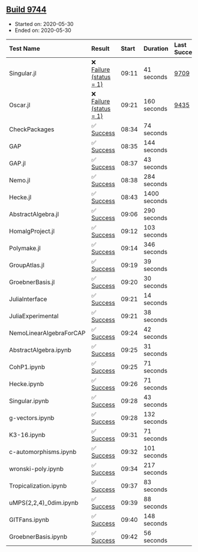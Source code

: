 ## [Build 9744](https://oscarci.mathematik.uni-kl.de/job/oscar/9744/)

* Started on: 2020-05-30
* Ended on: 2020-05-30

| Test Name    | Result | Start | Duration | Last Success | First Failure |
|:-------------|:-------|:------|:---------|:-------------|:--------------|
| Singular.jl | ❌ [Failure (status = 1)](https://oscarci.mathematik.uni-kl.de/job/oscar/9744/artifact/logs/build-9744/Singular.jl.log) | 09:11 | 41 seconds | [9709](https://oscarci.mathematik.uni-kl.de/job/oscar/9709/) | [9710](https://oscarci.mathematik.uni-kl.de/job/oscar/9710/) |
| Oscar.jl | ❌ [Failure (status = 1)](https://oscarci.mathematik.uni-kl.de/job/oscar/9744/artifact/logs/build-9744/Oscar.jl.log) | 09:21 | 160 seconds | [9435](https://oscarci.mathematik.uni-kl.de/job/oscar/9435/) | [9436](https://oscarci.mathematik.uni-kl.de/job/oscar/9436/) |
| CheckPackages | ✅ [Success](https://oscarci.mathematik.uni-kl.de/job/oscar/9744/artifact/logs/build-9744/CheckPackages.log) | 08:34 | 74 seconds |  |  |
| GAP | ✅ [Success](https://oscarci.mathematik.uni-kl.de/job/oscar/9744/artifact/logs/build-9744/GAP.log) | 08:35 | 144 seconds |  |  |
| GAP.jl | ✅ [Success](https://oscarci.mathematik.uni-kl.de/job/oscar/9744/artifact/logs/build-9744/GAP.jl.log) | 08:37 | 43 seconds |  |  |
| Nemo.jl | ✅ [Success](https://oscarci.mathematik.uni-kl.de/job/oscar/9744/artifact/logs/build-9744/Nemo.jl.log) | 08:38 | 284 seconds |  |  |
| Hecke.jl | ✅ [Success](https://oscarci.mathematik.uni-kl.de/job/oscar/9744/artifact/logs/build-9744/Hecke.jl.log) | 08:43 | 1400 seconds |  |  |
| AbstractAlgebra.jl | ✅ [Success](https://oscarci.mathematik.uni-kl.de/job/oscar/9744/artifact/logs/build-9744/AbstractAlgebra.jl.log) | 09:06 | 290 seconds |  |  |
| HomalgProject.jl | ✅ [Success](https://oscarci.mathematik.uni-kl.de/job/oscar/9744/artifact/logs/build-9744/HomalgProject.jl.log) | 09:12 | 103 seconds |  |  |
| Polymake.jl | ✅ [Success](https://oscarci.mathematik.uni-kl.de/job/oscar/9744/artifact/logs/build-9744/Polymake.jl.log) | 09:14 | 346 seconds |  |  |
| GroupAtlas.jl | ✅ [Success](https://oscarci.mathematik.uni-kl.de/job/oscar/9744/artifact/logs/build-9744/GroupAtlas.jl.log) | 09:19 | 39 seconds |  |  |
| GroebnerBasis.jl | ✅ [Success](https://oscarci.mathematik.uni-kl.de/job/oscar/9744/artifact/logs/build-9744/GroebnerBasis.jl.log) | 09:20 | 30 seconds |  |  |
| JuliaInterface | ✅ [Success](https://oscarci.mathematik.uni-kl.de/job/oscar/9744/artifact/logs/build-9744/JuliaInterface.log) | 09:21 | 14 seconds |  |  |
| JuliaExperimental | ✅ [Success](https://oscarci.mathematik.uni-kl.de/job/oscar/9744/artifact/logs/build-9744/JuliaExperimental.log) | 09:21 | 38 seconds |  |  |
| NemoLinearAlgebraForCAP | ✅ [Success](https://oscarci.mathematik.uni-kl.de/job/oscar/9744/artifact/logs/build-9744/NemoLinearAlgebraForCAP.log) | 09:24 | 42 seconds |  |  |
| AbstractAlgebra.ipynb | ✅ [Success](https://oscarci.mathematik.uni-kl.de/job/oscar/9744/artifact/logs/build-9744/AbstractAlgebra.ipynb.log) | 09:25 | 31 seconds |  |  |
| CohP1.ipynb | ✅ [Success](https://oscarci.mathematik.uni-kl.de/job/oscar/9744/artifact/logs/build-9744/CohP1.ipynb.log) | 09:25 | 71 seconds |  |  |
| Hecke.ipynb | ✅ [Success](https://oscarci.mathematik.uni-kl.de/job/oscar/9744/artifact/logs/build-9744/Hecke.ipynb.log) | 09:26 | 71 seconds |  |  |
| Singular.ipynb | ✅ [Success](https://oscarci.mathematik.uni-kl.de/job/oscar/9744/artifact/logs/build-9744/Singular.ipynb.log) | 09:28 | 43 seconds |  |  |
| g-vectors.ipynb | ✅ [Success](https://oscarci.mathematik.uni-kl.de/job/oscar/9744/artifact/logs/build-9744/g-vectors.ipynb.log) | 09:28 | 132 seconds |  |  |
| K3-16.ipynb | ✅ [Success](https://oscarci.mathematik.uni-kl.de/job/oscar/9744/artifact/logs/build-9744/K3-16.ipynb.log) | 09:31 | 71 seconds |  |  |
| c-automorphisms.ipynb | ✅ [Success](https://oscarci.mathematik.uni-kl.de/job/oscar/9744/artifact/logs/build-9744/c-automorphisms.ipynb.log) | 09:32 | 101 seconds |  |  |
| wronski-poly.ipynb | ✅ [Success](https://oscarci.mathematik.uni-kl.de/job/oscar/9744/artifact/logs/build-9744/wronski-poly.ipynb.log) | 09:34 | 217 seconds |  |  |
| Tropicalization.ipynb | ✅ [Success](https://oscarci.mathematik.uni-kl.de/job/oscar/9744/artifact/logs/build-9744/Tropicalization.ipynb.log) | 09:37 | 83 seconds |  |  |
| uMPS(2,2,4)_0dim.ipynb | ✅ [Success](https://oscarci.mathematik.uni-kl.de/job/oscar/9744/artifact/logs/build-9744/uMPS-2-2-4-_0dim.ipynb.log) | 09:39 | 88 seconds |  |  |
| GITFans.ipynb | ✅ [Success](https://oscarci.mathematik.uni-kl.de/job/oscar/9744/artifact/logs/build-9744/GITFans.ipynb.log) | 09:40 | 148 seconds |  |  |
| GroebnerBasis.ipynb | ✅ [Success](https://oscarci.mathematik.uni-kl.de/job/oscar/9744/artifact/logs/build-9744/GroebnerBasis.ipynb.log) | 09:42 | 56 seconds |  |  |
